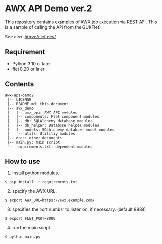 AWX API Demo ver.2
==================

This repository contains examples of AWX job execution via REST API.
This is a sample of calling the API from the GUI(Flet).

See also. https://flet.dev/

## Requirement
* Python 3.10 or later
* flet 0.20 or later

## Contents

``` contents
awx-api-demo2
 |-- LICENSE
 |-- README.md: this document
 |-- awx_demo
 |   |-- awx_api: AWX API modules
 |   |-- components: Flet component modules
 |   |-- db: SQLAlchemy database modules
 |   |-- db_helper: Database helper modules
 |   |-- models: SQLAlchemy database model modules
 |   `-- utils: Utilitiy modules
 |-- docs: other documents
 |-- main.py: main script
 `-- requirements.txt: dependent modules
```

## How to use
1. install python modules.
```bash
$ pip install -r requirements.txt
```

2. specify the AWX URL.
```bash
$ export AWX_URL=https://awx.example.com/
```

3. specifies the port number to listen on, if necessary. (default 8888)
```bash
$ export FLET_PORT=8000
```

4. run the main script.
```bash
$ python main.py
```
